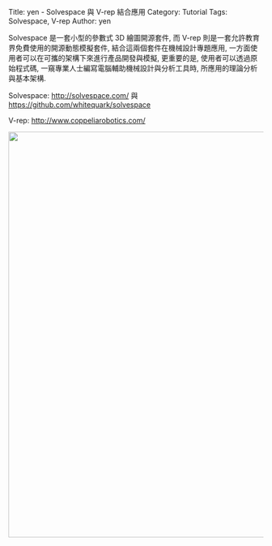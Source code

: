 Title: yen - Solvespace 與 V-rep 結合應用
Category: Tutorial
Tags: Solvespace, V-rep
Author: yen

Solvespace 是一套小型的參數式 3D 繪圖開源套件, 而 V-rep 則是一套允許教育界免費使用的開源動態模擬套件, 結合這兩個套件在機械設計專題應用, 一方面使用者可以在可攜的架構下來進行產品開發與模擬, 更重要的是, 使用者可以透過原始程式碼, 一窺專業人士編寫電腦輔助機械設計與分析工具時, 所應用的理論分析與基本架構.

<!-- PELICAN_END_SUMMARY -->

Solvespace: <a href="http://solvespace.com/">http://solvespace.com/</a> 與 <a href="https://github.com/whitequark/solvespace">https://github.com/whitequark/solvespace</a>

V-rep: <a href="http://www.coppeliarobotics.com/">http://www.coppeliarobotics.com/</a>

<img src="http://coursemdetw.github.io/project_site_files/files/2016spring/solvespace_v-rep.png" width="800" />